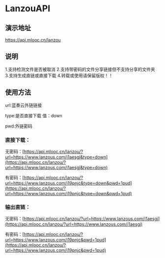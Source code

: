 # LanzouAPI

## 演示地址

https://api.mlooc.cn/lanzou

## 说明
1.支持检测文件是否被取消
2.支持带密码的文件分享链接但不支持分享的文件夹
3.支持生成直链或直接下载
4.转载或使用请保留版权！！


## 使用方法

url:蓝奏云外链链接

type:是否直接下载 值：down

pwd:外链密码

### 直接下载：
无密码：[https://api.mlooc.cn/lanzou/?url=https://www.lanzous.com/i1aesgj&type=down](https://api.mlooc.cn/lanzou/?url=https://www.lanzous.com/i1aesgj&type=down)

有密码：[https://api.mlooc.cn/lanzou/?url=https://www.lanzous.com/i19pnjc&type=down&pwd=1pud](https://api.mlooc.cn/lanzou/?url=https://www.lanzous.com/i19pnjc&type=down&pwd=1pud)


### 输出直链：
无密码：[https://api.mlooc.cn/lanzou/?url=https://www.lanzous.com/i1aesgj](https://api.mlooc.cn/lanzou/?url=https://www.lanzous.com/i1aesgj)

有密码：[https://api.mlooc.cn/lanzou/?url=https://www.lanzous.com/i19pnjc&pwd=1pud](https://api.mlooc.cn/lanzou/?url=https://www.lanzous.com/i19pnjc&pwd=1pud)
